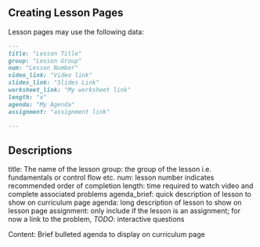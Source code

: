 ## Creating Lesson Pages

Lesson pages may use the following data:

```md
---
title: "Lesson Title"
group: "Lesson Group"
num: "Lesson Number"
video_link: "Video link"
slides_link: "Slides Link"
worksheet_link: "My worksheet link"
length: "x"
agenda: "My Agenda"
assignment: "assignment link"

---
```

## Descriptions

title: The name of the lesson
group: the group of the lesson i.e. fundamentals or control flow etc.
num: lesson number indicates recommended order of completion
length: time required to watch video and complete associated problems
agenda_brief: quick description of lesson to show on curriculum page
agenda: long description of lesson to show on lesson page
assignment: only include if the lesson is an assignment; for now a link to the problem, *TODO*: interactive questions

Content: Brief bulleted agenda to display on curriculum page